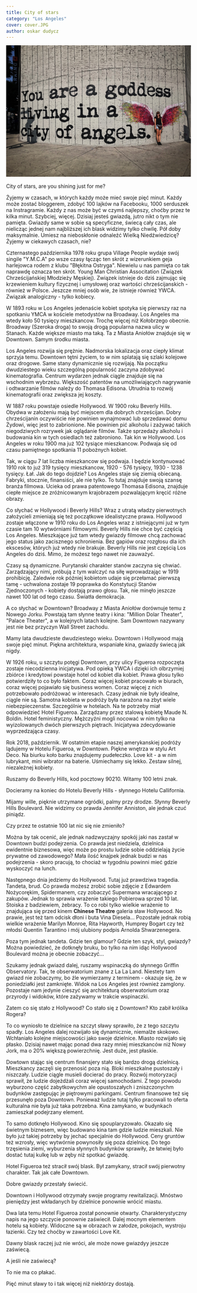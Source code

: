```yaml
---
title: City of stars
category: "Los Angeles"
cover: cover.JPG
author: oskar dudycz
---
```


![front](cover.JPG)

City of stars, are you shining just for me?

Żyjemy w czasach, w których każdy może mieć swoje pięć minut. Każdy może zostać bloggerem, zdobyć 100 lajków na Facebooku, 1000 serduszek na Instragramie. Każdy z nas może być w czymś najlepszy, choćby przez te kilka minut. Szybciej, więcej. Dzisiaj jesteś gwiazdą, jutro nikt o tym nie pamięta. Gwiazdy same w sobie są specyficzne, świecą cały czas, ale nielicząc jednej nam najbliższej ich blask widzimy tylko chwilę. Pół doby maksymalnie. Umiesz na nieboskłonie odnaleźć Wielką Niedźwiedzicę? Żyjemy w ciekawych czasach, nie?

Czternastego października 1978 roku grupa Village People wydaje swój singile "Y.M.C.A" po wsze czasy łącząc ten skrót z wizerunkiem geja harlejowca rodem z klubu "Błękitna Ostryga". Niewielu u nas pamięta co tak naprawdę oznacza ten skrót. Young Man Christian Associtation (Związek Chrześcijańskiej Młodzieży Męskiej). Związek istnieje do dziś zajmując się krzewieniem kultury fizycznej i umysłowej oraz wartości chrześcijanskich - również w Polsce. Jeszcze mniej osób wie, że istnieje również YWCA. Związak analogiczny - tylko kobiecy.

W 1893 roku w Los Angeles jedenaście kobiet spotyka się pierwszy raz na spotkaniu YMCA w kościele metodystów na Broadway. Los Angeles ma wtedy koło 50 tysięcy mieszkancow. Trochę więcej niż Kołobrzego obecnie. Broadway (Szeroka droga) to swoją drogą popularna nazwa ulicy w Stanach. Każde większe miasto ma taką. Ta z Miasta Aniołów znajduje się w Downtown. Samym środku miasta. 

Los Angeles rozwija się prężnie. Nadmorska lokalizacja oraz ciepły klimat sprzyja temu. Downtown tętni życiem, to w nim splatają się szlaki kolejowe oraz drogowe. Same stany dynamicznie się rozwijają. Na początku dwudziestego wieku szczególną popularność zaczyna zdobywać kinematografia. Centrum wydarzen jednak ciągle znajduje się na wschodnim wybrzeżu. Większość patentów na umożliwiających nagrywanie i odtwarzanie filmów należy do Thomasa Edisona. Utrudnia to rozwój kinematografii oraz zwiększa jej koszty.

W 1887 roku powstaje osiedle Hollywood. W 1900 roku Beverly Hills. Obydwa w założeniu mają być miejscem dla dobrych chrześcijan. Dobry chrześcijanin oczywiście nie powinien wynajmować lub sprzedawać domu Żydowi, więc jest to zabrionione. Nie powinien pić alkoholu i zażywać takich niegodziwych rozrywek jak oglądanie filmów. Także sprzedaży alkoholu i budowania kin w tych osiedlach też zabroniono. Tak kin w Hollywood. Los Angeles w roku 1900 ma już 102 tysiące mieszkancow. Podwaja się od czasu pamiętnego spotkania 11 pobożnych kobiet.

Tak, w ciągu 7 lat liczba mieszkancow się podwaja. I będzie kontynuować 1910 rok to już 319 tysięcy mieszkancow, 1920 - 576 tysięcy, 1930 - 1238 tysięcy. Łał. Jak do tego dojdzie? Los Angeles staje się ziemią obiecaną. Fabryki, stocznie, finansiści, ale nie tylko. To tutaj znajduje swoją szansę branża filmowa. Ucieka od prawa patentowego Thomasa Edisona, znajduje ciepłe miejsce ze zróżnicowanym krajobrazem pozwalającym kręcić różne obrazy.

Co słychać w Hollywood i Beverly Hills? Wraz z utratą władzy pierwotnych założycieli zmieniają się też początkowe idealistyczne prawa. Hollywood zostaje włączone w 1910 roku do Los Angeles wraz z istniejącymi już w tym czasie tam 10 wytwórniami filmowymi. Beverly Hills nie chce być częścią Los Angeles. Mieszkające już tam wtedy gwiazdy filmowe chcą zachować jego status jako zacisznego schronienia. Bez gapiów oraz rozgłosu dla ich ekscesów, których już wtedy nie brakuje. Beverly Hills nie jest częścią Los Angeles do dziś. Mimo, że możesz tego nawet nie zauważyć.

Czasy są dynamiczne. Purytanski charakter stanów zaczyna się chwiać. Zarządzający nimi, próbują z tym walczyć na siłę wprowadzając w 1919 prohibicję. Zaledwie rok później kobietom udaje się przełamać pierwszą tamę - uchwalona zostaje 19 poprawka do Konstytucji Stanów Zjednoczonych - kobiety dostają prawo głosu. Tak, nie minęło jeszcze nawet 100 lat od tego czasu. Światła demokracja.

A co słychać w Downtown? Broadway z Miasta Aniołów dorównuje temu z Nowego Jorku. Powstają tam słynne teatry i kina: "Million Dolar Theater", "Palace Theater", a w kolejnych latach kolejne. Sam Downtown nazywany jest nie bez przyczyn Wall Street zachodu.

Mamy lata dwudzieste dwudziestego wieku. Downtown i Hollywood mają swoje pięć minut. Piękna architektura, wspaniałe kina, gwiazdy świecą jak nigdy. 

W 1926 roku, u szczytu potęgi Downtown, przy ulicy Figueroa rozpoczęta zostaje niecodzienna inicjatywa. Pod opieką YWCA i dzięki ich olbrzymiej zbiórce i kredytowi powstaje hotel od kobiet dla kobiet. Prawa głosu tylko potwierdziły to co było faktem. Coraz więcej kobiet pracowało w biurach, coraz więcej pojawiało się business women. Coraz więcej z nich potrzebowało podróżować w interesach. Czasy jednak nie były idealne, ciągle nie są. Samotna kobieta w podróży była narażona na zbyt wiele niebezpieczenstw. Szczególnie w hotelach. Na te potrzeby miał odpowiedzieć Hotel Figueroa. Zarządzany przez stalową kobietę Maude N. Boldin. Hotel feministyczny. Mężczyźni mogli nocować w nim tylko na wyizolowanych dwóch pierwszych piętrach. Inicjatywa zdecydowanie wyprzedzająca czasy.

Rok 2018, październik. W ostatnim etapie naszej amerykanskiej podróży lądujemy w Hotelu Figueroa, w Downtown. Piękne wnętrza w stylu Art Deco. Na biurku koło barku znajdujemy pudełeczko. Love kit - a w nim lubrykant, mini wibrator na baterie. Uśmiechamy się lekko. Zestaw silnej, niezależnej kobiety.

Ruszamy do Beverly Hills, kod pocztowy 90210. Witamy 100 letni znak. 

Docieramy na koniec do Hotelu Beverly Hills - słynnego Hotelu Callifornia.

Mijamy wille, pięknie utrzymane ogródki, palmy przy drodze. Słynny Beverly Hills Boulevard. Nie widzimy co prawda Jennifer Anniston, ale jednak czuć piniądz.

Czy przez te ostatnie 100 lat nic się nie zmieniło?

Można by tak ocenić, ale jednak nadzwyczajny spokój jaki nas zastał w Downtown budzi podejrzenia. Co prawda jest niedziela, dzielnica ewidentnie biznesowa, więc może po prostu ludzie sobie oddzielają życie prywatne od zawodowego? Mała ilość knajpek jednak budzi w nas podejrzenia - skoro pracują, to chociaż w tygodniu powinni mieć gdzie wyskoczyć na lunch.

Następnego dnia jedziemy do Hollywood. Tutaj już prawdziwa tragedia. Tandeta, brud. Co prawda możesz zrobić sobie zdjęcie z Edwardem Nożycorękim, Spidermanem, czy zobaczyć Supermana wracającego z zakupów. Jednak to sprawia wrażenie takiego Pobierowa sprzed 10 lat. Stoiska z badziewiem, żebracy. To co robi tylko wielkie wrażenie to znajdująca się przed kinem **Chinese Theatre** galeria sław Hollywood. No prawie, jest też tam odcisk dłoni i buta Vina Diesela... Pozostałe jednak robią wielkie wrażenie Marilyn Monroe, Rita Hayworth, Humprey Bogart czy też młodsi Quentin Tarantino i mój ulubiony podpis Arnolda Shwarzenegera. 

Poza tym jednak tandeta. Gdzie ten glamour? Gdzie ten szyk, styl, gwiazdy? Można powiedzieć, że dotknęły bruku, bo tylko na nim idąc Hollywood Boulevard można je obecnie zobaczyć...

Szukamy jednak gwiazd dalej, ruszamy wspinaczką do słynnego Griffin Observatory. Tak, te obserwatorium znane z La La Land. Niestety tam gwiazd nie zobaczymy, bo źle wymierzamy z terminem - okazuje się, że w poniedziałki jest zamknięte. Widok na Los Angeles jest również zamglony. Pozostaje nam jedynie cieszyć się architekturą obserwatorium oraz przyrody i widoków, które zażywamy w trakcie wspinaczki.

Zatem co się stało z Hollywood? Co stało się z Downtown? Kto zabił królika Rogera?

To co wyniosło te dzielnice na szczyt sławy sprawiło, że z tego szczytu spadły. Los Angeles dalej rozwijało się dynamicznie, niemalże skokowo. Wchłaniało kolejne miejscowości jako swoje dzielnice. Miasto rozwijało się płasko. Dzisiaj nawet mając ponad dwa razy mniej mieszkanców niż Nowy Jork, ma o 20% większą powierzchnię. Jest duże, jest płaskie. 

Dowtown stając się centrum finansjery stało się bardzo drogą dzielnicą. Mieszkancy zaczęli się przenosić poza nią. Bloki mieszkalne pustoszały i niszczały. Ludzie ciągle musieli docierać do pracy. Rozwój motoryzacji sprawił, że ludzie dojeżdżali coraz więcej samochodami. Z tego powodu wyburzono część zabytkowychm ale opustoszałych i zniszczonychm budynków zastępując je piętrowymi parkingami. Centrum finansowe też się przesunęło poza Downtown. Ponieważ ludzie tutaj tylko pracowali to oferta kulturalna nie była już taka potrzebna. Kina zamykano, w budynkach zamieszkał podejrzany element.

To samo dotknęło Hollywood. Kino się spouplaryzowało. Okazało się świetnym biznesem, więc budowano kina tam gdzie ludzie mieszkali. Nie było już takiej potrzeby by jechać specjalnie do Hollywood. Ceny gruntów też wzrosły, więc wytwórnie powynosiły się poza dzielnicę. Do tego trzęsienia ziemi, wyburzenia słynnych budynków sprawiły, że łatwiej było dostać tutaj kulkę lub w zęby niż spotkać gwiazdę.

Hotel Figueroa też stracił swój blask. Był zamykany, stracił swój pierwotny charakter. Tak jak całe Downtown. 

Dobre gwiazdy przestały świecić.

Downtown i Hollywood otrzymały swoje programy rewitalizacji. Mnóstwo pieniędzy jest wkładanych by dzielnice ponownie wrócić miastu.

Dwa lata temu Hotel Figueroa został ponownie otwarty. Charakterystyczny napis na jego szczycie ponownie zaświecił. Dalej mocnym elementem hotelu są kobiety. Widoczne są w obrazach w załodze, pokojach, wystroju łazienki. Czy też choćby w zawartości Love Kit.

 Dawny blask raczej już nie wróci, ale może nowe gwiazdyy jeszcze zaświecą.

 A jeśli nie zaświecą?
 
 To nie ma co płakać. 
 
 Pięć minut sławy to i tak więcej niż niektórzy dostają.
